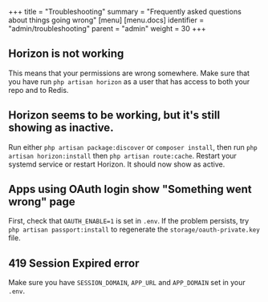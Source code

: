 +++
title = "Troubleshooting"
summary = "Frequently asked questions about things going wrong"
[menu]
[menu.docs]
identifier = "admin/troubleshooting"
parent = "admin"
weight = 30
+++

## Horizon is not working
This means that your permissions are wrong somewhere. Make sure that you have run `php artisan horizon` as a user that has access to both your repo and to Redis.

## Horizon seems to be working, but it's still showing as inactive.
Run either `php artisan package:discover` or `composer install`, then run `php artisan horizon:install` then `php artisan route:cache`. Restart your systemd service or restart Horizon. It should now show as active.

## Apps using OAuth login show "Something went wrong" page
First, check that `OAUTH_ENABLE=1` is set in `.env`. If the problem persists, try `php artisan passport:install` to regenerate the `storage/oauth-private.key` file.

## 419 Session Expired error
Make sure you have `SESSION_DOMAIN`, `APP_URL` and `APP_DOMAIN` set in your `.env`.
